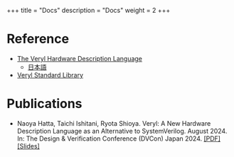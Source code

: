 +++
title = "Docs"
description = "Docs"
weight = 2
+++

# Reference

* [The Veryl Hardware Description Language](https://doc.veryl-lang.org/book/)
    * [日本語](https://doc.veryl-lang.org/book/ja/)
* [Veryl Standard Library](https://std.veryl-lang.org/)

# Publications

* Naoya Hatta, Taichi Ishitani, Ryota Shioya.
  Veryl: A New Hardware Description Language as an Alternative to SystemVerilog.
  August 2024. In: The Design & Verification Conference (DVCon) Japan 2024.
  [[PDF]](veryl_dvcon-jpn-2024.pdf) [[Slides]](veryl_dvcon-jpn-2024.pptx)

